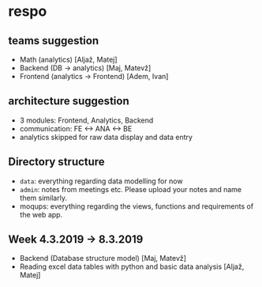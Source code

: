 # respo
## teams suggestion
 - Math (analytics) [Aljaž, Matej]
 - Backend (DB -> analytics) [Maj, Matevž]
 - Frontend (analytics -> Frontend) [Adem, Ivan]

## architecture suggestion
 - 3 modules: Frontend, Analytics, Backend
 - communication: FE <-> ANA <-> BE
 - analytics skipped for raw data display and data entry

## Directory structure
 - `data`: everything regarding data modelling for now
 - `admin`: notes from meetings etc. Please upload your notes and name them similarly.
 - moqups: everything regarding the views, functions and requirements of the web app. 

## Week 4.3.2019 -> 8.3.2019
- Backend (Database structure model) [Maj, Matevž]
- Reading excel data tables with python and basic data analysis [Aljaž, Matej]
